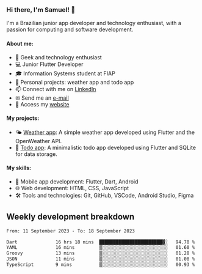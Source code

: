 ### Hi there, I'm Samuel! 👋

I'm a Brazilian junior app developer and technology enthusiast, with a passion for computing and software development.

#### About me:

- 🌟 Geek and technology enthusiast
- 💻 Junior Flutter Developer
- 🎓 Information Systems student at FIAP
- 🔭 Personal projects: weather app and todo app
- 📫 Connect with me on [LinkedIn](https://www.linkedin.com/in/samuel-s-marques/)
- ✉ Send me an [e-mail](mailto:samuel.s.marques@protonmail.com)
- 🔗 Access my [website](https://samuel-marques.me/)

#### My projects:

- 🌤️ [Weather app](https://github.com/samuel-s-marques/weather-app): A simple weather app developed using Flutter and the OpenWeather API.
- 📝 [Todo app](https://github.com/samuel-s-marques/todo-app): A minimalistic todo app developed using Flutter and SQLite for data storage.

#### My skills:

- 📱 Mobile app development: Flutter, Dart, Android
- 🌐 Web development: HTML, CSS, JavaScript
- 🛠️ Tools and technologies: Git, GitHub, VSCode, Android Studio, Figma

## Weekly development breakdown
<!--START_SECTION:waka-->

```txt
From: 11 September 2023 - To: 18 September 2023

Dart              16 hrs 18 mins  ███████████████████████▓░   94.78 %
YAML              16 mins         ▒░░░░░░░░░░░░░░░░░░░░░░░░   01.60 %
Groovy            13 mins         ▒░░░░░░░░░░░░░░░░░░░░░░░░   01.28 %
JSON              11 mins         ▒░░░░░░░░░░░░░░░░░░░░░░░░   01.08 %
TypeScript        9 mins          ▒░░░░░░░░░░░░░░░░░░░░░░░░   00.93 %
```

<!--END_SECTION:waka-->
